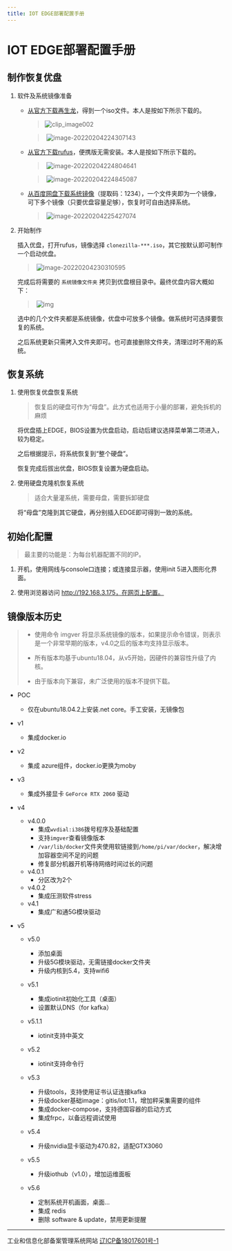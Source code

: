 ```yaml
---
title: IOT EDGE部署配置手册
---
```


# IOT EDGE部署配置手册

## 制作恢复优盘

1. 软件及系统镜像准备

   * <a href="http://clonezilla.nchc.org.tw/clonezilla-live/download/" target="_blank">从官方下载再生龙</a>，得到一个iso文件。本人是按如下所示下载的。

     > ![clip_image002](iotedge.assets/clip_image002.png)

     > ​	![image-20220204224307143](iotedge.assets/image-20220204224307143.png)

   * <a href="http://rufus.ie/zh/" target="_blank">从官方下载rufus</a>，便携版无需安装。本人是按如下所示下载的。

     > ​	![image-20220204224804641](iotedge.assets/image-20220204224804641.png)

     > ​	![image-20220204224845087](iotedge.assets/image-20220204224845087.png)

   * <a href="https://pan.baidu.com/s/1GZUCiqoTC3F4mAUVuYkgDw" target="_blank">从百度网盘下载系统镜像</a>（提取码：1234），一个文件夹即为一个镜像，可下多个镜像（只要优盘容量足够），恢复时可自由选择系统。

     > ​	![image-20220204225427074](iotedge.assets/image-20220204225427074.png)

2. 开始制作

   插入优盘，打开rufus，镜像选择 `clonezilla-***.iso`，其它按默认即可制作一个启动优盘。

   > ​	![image-20220204230310595](iotedge.assets/image-20220204230310595.png)

   完成后将需要的 `系统镜像文件夹` 拷贝到优盘根目录中。最终优盘内容大概如下：

   > ​	![img](iotedge.assets/clip_image004-1635930068850.png)

   选中的几个文件夹都是系统镜像，优盘中可放多个镜像。做系统时可选择要恢复的系统。

   之后系统更新只需拷入文件夹即可。也可直接删除文件夹，清理过时不用的系统。

## 恢复系统

1. 使用恢复优盘恢复系统

   > 恢复后的硬盘可作为“母盘”。此方式也适用于小量的部署，避免拆机的麻烦

   将优盘插上EDGE，BIOS设置为优盘启动，启动后建议选择菜单第二项进入，较为稳定。

   之后根据提示，将系统恢复到“整个硬盘”。

   恢复完成后拔出优盘，BIOS恢复设置为硬盘启动。

2. 使用硬盘克隆机恢复系统

   > 适合大量灌系统，需要母盘，需要拆卸硬盘

   将“母盘”克隆到其它硬盘，再分别插入EDGE即可得到一致的系统。

## 初始化配置

> 最主要的功能是：为每台机器配置不同的IP。

1. 开机，使用网线与console口连接；或连接显示器，使用init 5进入图形化界面。

2. 使用浏览器访问 http://192.168.3.175，在网页上配置。

## 镜像版本历史

> * 使用命令 imgver 将显示系统镜像的版本，如果提示命令错误，则表示是一个非常早期的版本，v4.0之后的版本均支持显示版本。
> * 所有版本均基于ubuntu18.04，从v5开始，因硬件的兼容性升级了内核。
>
> * 由于版本向下兼容，未广泛使用的版本不提供下载。

* POC
  
  * 仅在ubuntu18.04.2上安装.net core。手工安装，无镜像包
* v1
  
  * 集成docker.io
* v2
  
  * 集成 azure组件，docker.io更换为moby
* v3
  
  * 集成外接显卡 `GeForce RTX 2060` 驱动
* v4
  * v4.0.0
    * 集成`wvdial:i386`拨号程序及基础配置
    * 支持`imgver`查看镜像版本
    * `/var/lib/docker`文件夹使用软链接到`/home/pi/var/docker`，解决增加容器空间不足的问题
    * 修复部分机器开机等待网络时间过长的问题
  * v4.0.1
    * 分区改为2个
  * v4.0.2
    * 集成压测软件stress
  * v4.1
    * 集成广和通5G模块驱动
* v5
  * v5.0
    * 添加桌面
    * 升级5G模块驱动，无需链接docker文件夹
    * 升级内核到5.4，支持wifi6
  * v5.1
    * 集成iotinit初始化工具（桌面）
    * 设置默认DNS（for kafka）
  * v5.1.1

    * iotinit支持中英文
  * v5.2

    * iotinit支持命令行
  * v5.3
    * 升级tools，支持使用证书认证连接kafka
    * 升级docker基础image：gitis/iot:1.1，增加秤采集需要的组件
    * 集成docker-compose，支持德国容器的启动方式
    * 集成frpc，以备远程调试使用
  * v5.4
    * 升级nvidia显卡驱动为470.82，适配GTX3060
  * v5.5
    * 升级iothub（v1.0），增加运维面板
  * v5.6
    * 定制系统开机画面，桌面...
    * 集成 redis
    * 删除 software & update，禁用更新提醒


<hr />
工业和信息化部备案管理系统网站 <a href="http://beian.miit.gov.cn/" target="_blank">辽ICP备18017601号-1</a> 

